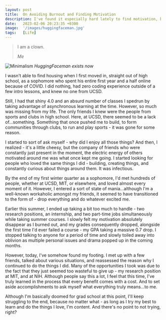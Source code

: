 ```yaml
---
layout: post
title:  On Avoiding Burnout and Finding Motivation
description: I've found it especially hard lately to find motivation, but through friends and the people around me, have slowly rediscovered what it means to be 'motivated'.
date:   2023-02-06 20:23:35 +0300
image:  '/images/huggingfaceman.jpg'
tags:   [Life]
---
```

> I am a clown.
>
> <cite>Me</cite>

![Minimalism]({{site.baseurl}}/images/huggingfaceman.jpg)
*HuggingFaceman exists now*

<p>I wasn't able to find housing when I first moved in, straight out of high school, as a sophomore who spent his entire first year and a half online because of COVID. I did nothing, had zero coding experience outside of a few intro lessons, and knew no one from UCSD.</p>

<p>Still, I had that shiny 4.0 and an absurd number of classes I spedrun by taking advantage of asynchronous learning at the time. However, so much was missing from my life. The only friends I knew were the people from sports and clubs in high school. Here, at UCSD, there seemed to be a lack of...something. Something that once pushed me to build, to form communities through clubs, to run and play sports - it was gone for some reason. </p>

<p>I started to sort of ask myself - why did I enjoy all those things? And then, I realized - it's a little cheesy, but the company of friends who were constantly just present in the moment, the electric energy of others motivated around me was what once kept me going. I started looking for people who loved the same things I did - building, creating things, and constantly curious about things around them. It was infectious.</p>

<p>By the end of my first winter quarter as a sophomore, I'd met hundreds of people, whether at UCSD, MIT, or elsewhere, and loved almost every moment of it. However, I entered a sort of state of mania...although I'm a well-known workaholic amongst my friends, it seemed to have transitioned to the form of - drop everything and do whatever excited me.</p>

<p>Earlier this summer, I ended up taking a bit too much to handle - two research positions, an internship, and two part-time jobs simultaneously while taking summer courses. I slowly felt my motivation absolutely disappear as I burned out, and my grades consequently dropped, alongside the first time I'd ever failed a course - my GPA taking a massive 0.7 drop. I stopped talking to anyone for a period of time and slowly toiled away into oblivion as multiple personal issues and drama popped up in the coming months.</p>

<p>However, today, I've somehow found my footing. I met up with a few friends, talked about various situations, and reassessed the reason why I continued to do the things I did. Many of the opportunities I took was due to the fact that they just seemed too wasteful to give up - my research position at MIT, and at NIH. Although people say this a lot, I feel that this time, I've truly learned in the process that every benefit comes with a cost. And to set aside accomplishments to ask myself what everything truly means...to me.</p>

<p>Although I'm basically doomed for grad school at this point, I'll keep struggling to the end, because no matter what - as long as I try my best to learn and do the things I love, I'm content. And there's no point to not trying, right?</p>